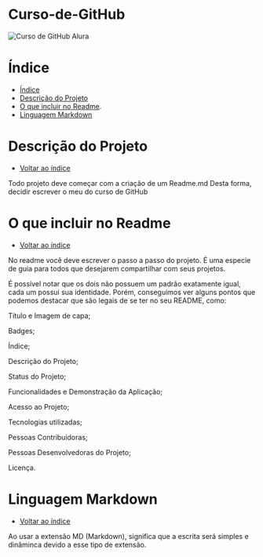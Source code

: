 # Curso-de-GitHub

![Curso de GitHub Alura](https://github.com/Leandrogomesjbq/Curso-de-GitHub/assets/162374267/454b6e14-1a08-449f-9118-007d8c245286)

# Índice

* [Índice](#índice)
* [Descrição do Projeto](#descrição-do-projeto)
* [O que incluir no Readme](#o-que-incluir-no-readme).
* [Linguagem Markdown](#Linguagem-Markdown)

# Descrição do Projeto

* [Voltar ao índice](#índice)

Todo projeto deve começar com a criação de um Readme.md
Desta forma, decidir escrever o meu do curso de GitHub

# O que incluir no Readme

* [Voltar ao índice](#índice)

No readme você deve escrever o passo a passo do projeto. 
É uma especie de guia para todos que desejarem compartilhar com seus projetos.

É possível notar que os dois não possuem um padrão exatamente igual, cada um possui sua identidade. Porém, conseguimos ver alguns pontos que podemos destacar que são legais de se ter no seu README, como:​

​Título e Imagem de capa;

Badges;​

Índice;​

Descrição do Projeto;​

Status do Projeto;​

Funcionalidades e Demonstração da Aplicação;​

Acesso ao Projeto;​

Tecnologias utilizadas;​

Pessoas Contribuidoras;​

Pessoas Desenvolvedoras do Projeto;​

Licença.​

# Linguagem Markdown
* [Voltar ao índice](#índice)

Ao usar a extensão MD (Markdown), significa que a escrita será simples e dinâminca devido a esse tipo de extensão.


